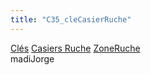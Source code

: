 ```yaml
---
title: "C35_cleCasierRuche"
---
```


[Clés](notes/equipements/cles/C_Clés.md) [Casiers Ruche](notes/equipements/consommables/C_CasierRuche.md) [ZoneRuche](notes/zones/ZoneRuche.md)\
madiJorge